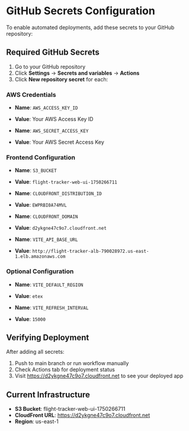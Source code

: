# GitHub Secrets Configuration

To enable automated deployments, add these secrets to your GitHub repository:

## Required GitHub Secrets

1. Go to your GitHub repository
2. Click **Settings** → **Secrets and variables** → **Actions**
3. Click **New repository secret** for each:

### AWS Credentials
- **Name**: `AWS_ACCESS_KEY_ID`
- **Value**: Your AWS Access Key ID

- **Name**: `AWS_SECRET_ACCESS_KEY`
- **Value**: Your AWS Secret Access Key

### Frontend Configuration
- **Name**: `S3_BUCKET`
- **Value**: `flight-tracker-web-ui-1750266711`

- **Name**: `CLOUDFRONT_DISTRIBUTION_ID`
- **Value**: `EWPRBI0A74MVL`

- **Name**: `CLOUDFRONT_DOMAIN`
- **Value**: `d2ykgne47c9o7.cloudfront.net`

- **Name**: `VITE_API_BASE_URL`
- **Value**: `http://flight-tracker-alb-790028972.us-east-1.elb.amazonaws.com`

### Optional Configuration
- **Name**: `VITE_DEFAULT_REGION`
- **Value**: `etex`

- **Name**: `VITE_REFRESH_INTERVAL`
- **Value**: `15000`

## Verifying Deployment

After adding all secrets:
1. Push to main branch or run workflow manually
2. Check Actions tab for deployment status
3. Visit https://d2ykgne47c9o7.cloudfront.net to see your deployed app

## Current Infrastructure

- **S3 Bucket**: flight-tracker-web-ui-1750266711
- **CloudFront URL**: https://d2ykgne47c9o7.cloudfront.net
- **Region**: us-east-1